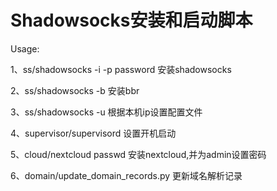 # Shadowsocks安装和启动脚本
Usage:

1、ss/shadowsocks -i -p password 安装shadowsocks

2、ss/shadowsocks -b 安装bbr

3、ss/shadowsocks -u 根据本机ip设置配置文件

4、supervisor/supervisord 设置开机启动

5、cloud/nextcloud passwd 安装nextcloud,并为admin设置密码

6、domain/update_domain_records.py 更新域名解析记录
